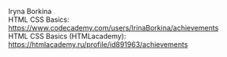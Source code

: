 Iryna Borkina  
HTML CSS Basics: https://www.codecademy.com/users/IrinaBorkina/achievements  
HTML CSS Basics (HTMLacademy): https://htmlacademy.ru/profile/id891963/achievements
